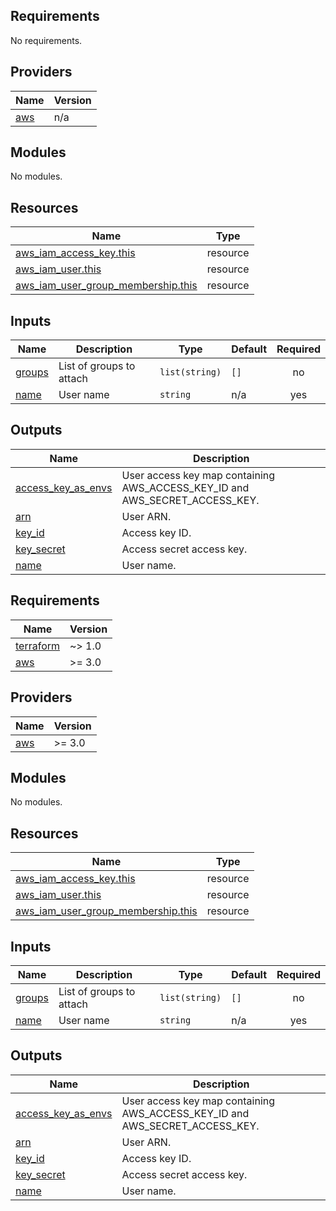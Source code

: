 ## Requirements

No requirements.

## Providers

| Name | Version |
|------|---------|
| <a name="provider_aws"></a> [aws](#provider\_aws) | n/a |

## Modules

No modules.

## Resources

| Name | Type |
|------|------|
| [aws_iam_access_key.this](https://registry.terraform.io/providers/hashicorp/aws/latest/docs/resources/iam_access_key) | resource |
| [aws_iam_user.this](https://registry.terraform.io/providers/hashicorp/aws/latest/docs/resources/iam_user) | resource |
| [aws_iam_user_group_membership.this](https://registry.terraform.io/providers/hashicorp/aws/latest/docs/resources/iam_user_group_membership) | resource |

## Inputs

| Name | Description | Type | Default | Required |
|------|-------------|------|---------|:--------:|
| <a name="input_groups"></a> [groups](#input\_groups) | List of groups to attach | `list(string)` | `[]` | no |
| <a name="input_name"></a> [name](#input\_name) | User name | `string` | n/a | yes |

## Outputs

| Name | Description |
|------|-------------|
| <a name="output_access_key_as_envs"></a> [access\_key\_as\_envs](#output\_access\_key\_as\_envs) | User access key map containing AWS\_ACCESS\_KEY\_ID and AWS\_SECRET\_ACCESS\_KEY. |
| <a name="output_arn"></a> [arn](#output\_arn) | User ARN. |
| <a name="output_key_id"></a> [key\_id](#output\_key\_id) | Access key ID. |
| <a name="output_key_secret"></a> [key\_secret](#output\_key\_secret) | Access secret access key. |
| <a name="output_name"></a> [name](#output\_name) | User name. |

<!-- BEGIN_TF_DOCS -->
## Requirements

| Name | Version |
|------|---------|
| <a name="requirement_terraform"></a> [terraform](#requirement\_terraform) | ~> 1.0 |
| <a name="requirement_aws"></a> [aws](#requirement\_aws) | >= 3.0 |

## Providers

| Name | Version |
|------|---------|
| <a name="provider_aws"></a> [aws](#provider\_aws) | >= 3.0 |

## Modules

No modules.

## Resources

| Name | Type |
|------|------|
| [aws_iam_access_key.this](https://registry.terraform.io/providers/hashicorp/aws/latest/docs/resources/iam_access_key) | resource |
| [aws_iam_user.this](https://registry.terraform.io/providers/hashicorp/aws/latest/docs/resources/iam_user) | resource |
| [aws_iam_user_group_membership.this](https://registry.terraform.io/providers/hashicorp/aws/latest/docs/resources/iam_user_group_membership) | resource |

## Inputs

| Name | Description | Type | Default | Required |
|------|-------------|------|---------|:--------:|
| <a name="input_groups"></a> [groups](#input\_groups) | List of groups to attach | `list(string)` | `[]` | no |
| <a name="input_name"></a> [name](#input\_name) | User name | `string` | n/a | yes |

## Outputs

| Name | Description |
|------|-------------|
| <a name="output_access_key_as_envs"></a> [access\_key\_as\_envs](#output\_access\_key\_as\_envs) | User access key map containing AWS\_ACCESS\_KEY\_ID and AWS\_SECRET\_ACCESS\_KEY. |
| <a name="output_arn"></a> [arn](#output\_arn) | User ARN. |
| <a name="output_key_id"></a> [key\_id](#output\_key\_id) | Access key ID. |
| <a name="output_key_secret"></a> [key\_secret](#output\_key\_secret) | Access secret access key. |
| <a name="output_name"></a> [name](#output\_name) | User name. |
<!-- END_TF_DOCS -->